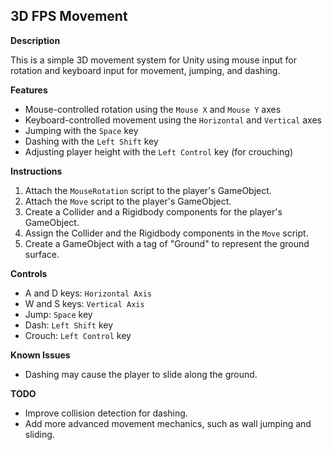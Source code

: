 ## 3D FPS Movement

**Description**

This is a simple 3D movement system for Unity using mouse input for rotation and keyboard input for movement, jumping, and dashing.

**Features**

* Mouse-controlled rotation using the `Mouse X` and `Mouse Y` axes
* Keyboard-controlled movement using the `Horizontal` and `Vertical` axes
* Jumping with the `Space` key
* Dashing with the `Left Shift` key
* Adjusting player height with the `Left Control` key (for crouching)

**Instructions**

1. Attach the `MouseRotation` script to the player's GameObject.
2. Attach the `Move` script to the player's GameObject.
3. Create a Collider and a Rigidbody components for the player's GameObject.
4. Assign the Collider and the Rigidbody components in the `Move` script.
5. Create a GameObject with a tag of "Ground" to represent the ground surface.

**Controls**

* A and D keys: `Horizontal Axis`
* W and S keys: `Vertical Axis`
* Jump: `Space` key
* Dash: `Left Shift` key
* Crouch: `Left Control` key

**Known Issues**

* Dashing may cause the player to slide along the ground.

**TODO**

* Improve collision detection for dashing.
* Add more advanced movement mechanics, such as wall jumping and sliding.
